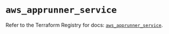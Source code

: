 # `aws_apprunner_service`

Refer to the Terraform Registry for docs: [`aws_apprunner_service`](https://registry.terraform.io/providers/hashicorp/aws/5.35.0/docs/resources/apprunner_service).
